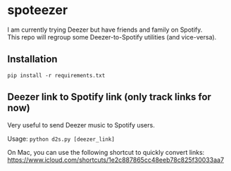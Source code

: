 # spoteezer
I am currently trying Deezer but have friends and family on Spotify.\
This repo will regroup some Deezer-to-Spotify utilities (and vice-versa).

## Installation
`pip install -r requirements.txt`

## Deezer link to Spotify link (only track links for now)
Very useful to send Deezer music to Spotify users.

Usage: `python d2s.py [deezer_link]`

On Mac, you can use the following shortcut to quickly convert links:
https://www.icloud.com/shortcuts/1e2c887865cc48eeb78c825f30033aa7
